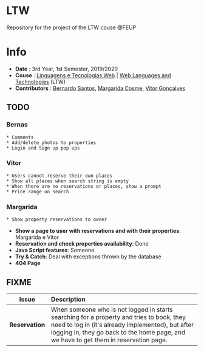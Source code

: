 # LTW

Repository for the project of the LTW couse @FEUP

# Info
 * **Date** : 3rd Year, 1st Semester, 2019/2020
 * **Couse** : [Linguagens e Tecnologias Web](https://sigarra.up.pt/feup/pt/UCURR_GERAL.FICHA_UC_VIEW?pv_ocorrencia_id=436447) | [Web Languages and Technologies](https://sigarra.up.pt/feup/en/UCURR_GERAL.FICHA_UC_VIEW?pv_ocorrencia_id=436447) (LTW)
 * **Contributors** : [Bernardo Santos](https://github.com/bernas670), [Margarida Cosme](https://github.com/margaridacosme), [Vítor Gonçalves](https://github.com/torrinheira)



## TODO

### Bernas
    * Comments
    * Add/delete photos to properties
    * Login and Sign up pop ups

### Vitor
    * Users cannot reserve their own places
    * Show all places when search string is empty
    * When there are no reservations or places, show a prompt
    * Price range on search

### Margarida
    * Show property reservations to owner
    
* **Show a page to user with reservations and with their properties**: Margarida e Vitor
* **Reservation and check properties availability**: Done
* **Java Script features**: Someone
* **Try & Catch**: Deal with exceptions thrown by the database
* **404 Page**

## FIXME
|        Issue        | Description                         |
|:-------------------:|:------------------------------------|
|  **Reservation**    | When someone who is not logged in starts searching for a property and tries to book, they need to log in (it's already implemented), but after logging in, they go back to the home page, and we have to get them in reservation page. |